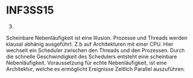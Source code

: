 # INF3SS15
3)
Scheinbare Nebenläufigkeit ist eine Illusion. Prozesse und Threads werden klausal abhänig ausgeführt. 
Z.b auf Architekturen mit einer CPU. Hier wechselt ein Scheduler zwischen den Threads und den Prozessen.
Durch die schnelle Geschwindigkeit des Schedulers entsteht eine scheinbare Nebenläufigkeit. Voraussetzung für
echte Nebenläufigkeit, ist eine Architektur, welche es ermöglicht Ereignisse Zeitlich Parallel auszuführen.

